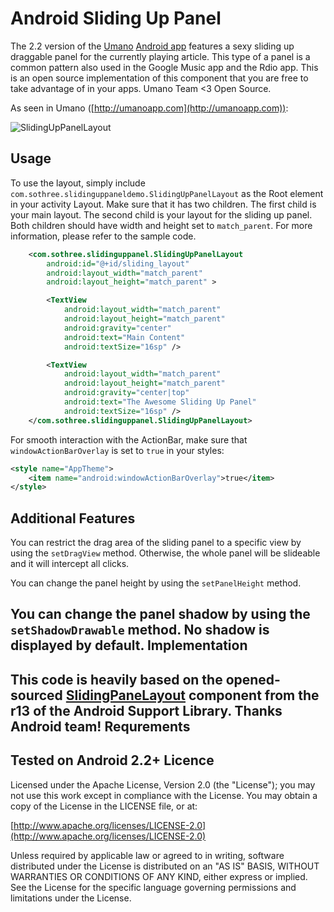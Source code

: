 Android Sliding Up Panel
=========================

The 2.2 version of the [Umano](http://umanoapp.com) [Android app](https://play.google.com/store/apps/details?id=com.sothree.umano) features a sexy sliding up draggable panel for the currently playing article. This type of a panel is a common pattern also used in the Google Music app and the Rdio app. This is an open source implementation of this component that you are free to take advantage of in your apps. Umano Team <3 Open Source.

As seen in Umano ([http://umanoapp.com](http://umanoapp.com)):

![SlidingUpPanelLayout](https://raw.github.com/umano/AndroidSlidingUpPanelDemo/master/slidinguppanel.png)

Usage
-----------
To use the layout, simply include `com.sothree.slidinguppaneldemo.SlidingUpPanelLayout` as the Root element in your activity Layout. Make sure that it has two children. The first child is your main layout. The second child is your layout for the sliding up panel. Both children should have width and height set to `match_parent`. For more information, please refer to the sample code.
```xml
    <com.sothree.slidinguppanel.SlidingUpPanelLayout
        android:id="@+id/sliding_layout"
        android:layout_width="match_parent"
        android:layout_height="match_parent" >

        <TextView
            android:layout_width="match_parent"
            android:layout_height="match_parent"
            android:gravity="center"
            android:text="Main Content"
            android:textSize="16sp" />

        <TextView
            android:layout_width="match_parent"
            android:layout_height="match_parent"
            android:gravity="center|top"
            android:text="The Awesome Sliding Up Panel"
            android:textSize="16sp" />
    </com.sothree.slidinguppanel.SlidingUpPanelLayout>
```
For smooth interaction with the ActionBar, make sure that `windowActionBarOverlay` is set to `true` in your styles:
```xml
<style name="AppTheme">
    <item name="android:windowActionBarOverlay">true</item>
</style>
```
Additional Features
-----------
You can restrict the drag area of the sliding panel to a specific view by using the `setDragView` method. Otherwise, the whole panel will be slideable and it will intercept all clicks.

You can change the panel height by using the `setPanelHeight` method.

You can change the panel shadow by using the `setShadowDrawable` method. No shadow is displayed by default.
Implementation
-----------
This code is heavily based on the opened-sourced [SlidingPaneLayout](http://developer.android.com/reference/android/support/v4/widget/SlidingPaneLayout.html) component from the r13 of the Android Support Library. Thanks Android team!
Requrements
-----------
Tested on Android 2.2+
Licence
-----------
Licensed under the Apache License, Version 2.0 (the "License");
you may not use this work except in compliance with the License.
You may obtain a copy of the License in the LICENSE file, or at:

  [http://www.apache.org/licenses/LICENSE-2.0](http://www.apache.org/licenses/LICENSE-2.0)

Unless required by applicable law or agreed to in writing, software
distributed under the License is distributed on an "AS IS" BASIS,
WITHOUT WARRANTIES OR CONDITIONS OF ANY KIND, either express or implied.
See the License for the specific language governing permissions and
limitations under the License.
